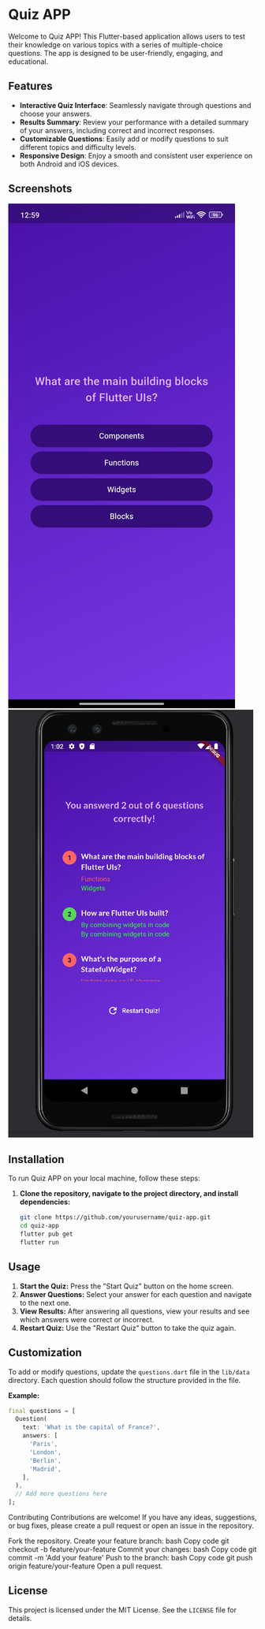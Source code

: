 # Quiz APP

Welcome to Quiz APP! This Flutter-based application allows users to test their knowledge on various topics with a series of multiple-choice questions. The app is designed to be user-friendly, engaging, and educational.

## Features

- **Interactive Quiz Interface**: Seamlessly navigate through questions and choose your answers.
- **Results Summary**: Review your performance with a detailed summary of your answers, including correct and incorrect responses.
- **Customizable Questions**: Easily add or modify questions to suit different topics and difficulty levels.
- **Responsive Design**: Enjoy a smooth and consistent user experience on both Android and iOS devices.

## Screenshots

![Quiz Screen](assets/screenshots/Screenshot_6.jpg)
![Results Screen](assets/screenshots/screenshot_2.png)


## Installation

To run Quiz APP on your local machine, follow these steps:

1. **Clone the repository, navigate to the project directory, and install dependencies:**
   ```bash
   git clone https://github.com/yourusername/quiz-app.git
   cd quiz-app
   flutter pub get
   flutter run

## Usage

1. **Start the Quiz:** Press the "Start Quiz" button on the home screen.
2. **Answer Questions:** Select your answer for each question and navigate to the next one.
3. **View Results:** After answering all questions, view your results and see which answers were correct or incorrect.
4. **Restart Quiz:** Use the "Restart Quiz" button to take the quiz again.

## Customization

To add or modify questions, update the `questions.dart` file in the `lib/data` directory. Each question should follow the structure provided in the file.

**Example:**

```dart
final questions = [
  Question(
    text: 'What is the capital of France?',
    answers: [
      'Paris',
      'London',
      'Berlin',
      'Madrid',
    ],
  ),
  // Add more questions here
];
 ```
Contributing
Contributions are welcome! If you have any ideas, suggestions, or bug fixes, please create a pull request or open an issue in the repository.

Fork the repository.
Create your feature branch:
bash
Copy code
git checkout -b feature/your-feature
Commit your changes:
bash
Copy code
git commit -m 'Add your feature'
Push to the branch:
bash
Copy code
git push origin feature/your-feature
Open a pull request.

## License

This project is licensed under the MIT License. See the `LICENSE` file for details.

